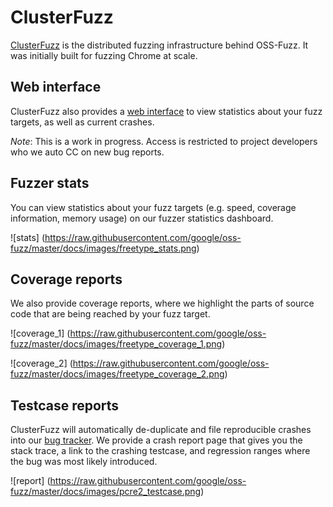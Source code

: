 # ClusterFuzz

[ClusterFuzz](https://blog.chromium.org/2012/04/fuzzing-for-security.html) is the distributed fuzzing infrastructure behind OSS-Fuzz. It was initially built
for fuzzing Chrome at scale.

## Web interface

ClusterFuzz also provides a [web interface](https://oss-fuzz.com)
to view statistics about your fuzz targets, as well as current crashes.

*Note*: This is a work in progress. Access is restricted to project developers who we auto CC on new bug
reports.

## Fuzzer stats

You can view statistics about your fuzz targets (e.g. speed, coverage information,
memory usage) on our fuzzer statistics dashboard.

![stats]
(https://raw.githubusercontent.com/google/oss-fuzz/master/docs/images/freetype_stats.png)

## Coverage reports

We also provide coverage reports, where we highlight the parts of source code that are being
reached by your fuzz target.

![coverage_1]
(https://raw.githubusercontent.com/google/oss-fuzz/master/docs/images/freetype_coverage_1.png)

![coverage_2]
(https://raw.githubusercontent.com/google/oss-fuzz/master/docs/images/freetype_coverage_2.png)

## Testcase reports

ClusterFuzz will automatically de-duplicate and file reproducible crashes into
our [bug tracker](https://bugs.chromium.org/p/monorail). We provide a crash
report page that gives you the stack trace, a link to the crashing testcase, and
regression ranges where the bug was most likely introduced.

![report]
(https://raw.githubusercontent.com/google/oss-fuzz/master/docs/images/pcre2_testcase.png)

